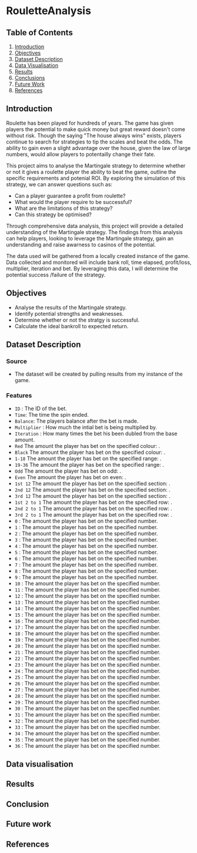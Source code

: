 # RouletteAnalysis

## Table of Contents
1. [Introduction](#introduction)
2. [Objectives](#objectives)
3. [Dataset Description](#dataset-description)
4. [Data Visualisation](#data-visualisation)
5. [Results](#results)
6. [Conclusions](#conclusions)
7. [Future Work](#future-work)
8. [References](#references)

## Introduction
Roulette has been played for hundreds of years. The game has given players the potential to make quick money but great reward doesn't come without risk. Though the saying "The house always wins" exists, players continue to search for strategies to tip the scales and beat the odds. The ability to gain even a slight advantage over the house, given the law of large numbers, would allow players to potentailly change their fate.

This project aims to analyse the Martingale strategy to determine whether or not it gives a roulette player the ability to beat the game, outline the specific requirements and potenial ROI. By exploring the simulation of this strategy, we can answer questions such as:

- Can a player guarantee a profit from roulette?
- What would the player require to be successful?
- What are the limitations of this strategy?
- Can this strategy be optimised?

Through comprehensive data analysis, this project will provide a detailed understanding of the Martingale strategy. The findings from this analysis can help players, looking to leverage the Martingale strategy, gain an understanding and raise awarness to casinos of the potential.

The data used will be gathered from a locally created instance of the game. Data collected and monitored will include bank roll, time elapsed, profit/loss, multiplier, iteration and bet. By leveraging this data, I will determine the potential success /failure of the strategy.

## Objectives
- Analyse the results of the Martingale strategy.
- Identify potential strengths and weaknesses.
- Determine whether or not the stratgy is successful.
- Calculate the ideal bankroll to expected return.

## Dataset Description
### Source
- The dataset will be created by pulling results from my instance of the game.
  
### Features
- `ID` : The ID of the bet.
- `Time`: The time the spin ended.
- `Balance`: The players balance after the bet is made.
- `Multiplier` : How much the intial bet is being multiplied by.
- `Iteration` : How many times the bet his been dubled from the base amount.
- `Red` The amount the player has bet on the specified colour: .
- `Black` The amount the player has bet on the specified colour: .
- `1-18` The amount the player has bet on the specified range: .
- `19-36` The amount the player has bet on the specified range: .
- `Odd` The amount the player has bet on odd: .
- `Even` The amount the player has bet on even: .
- `1st 12` The amount the player has bet on the specified section: .
- `2nd 12` The amount the player has bet on the specified section: .
- `3rd 12` The amount the player has bet on the specified section: .
- `1st 2 to 1` The amount the player has bet on the specified row: .
- `2nd 2 to 1` The amount the player has bet on the specified row: .
- `3rd 2 to 1` The amount the player has bet on the specified row: .
- `0` : The amount the player has bet on the specified number.
- `1` : The amount the player has bet on the specified number.
- `2` : The amount the player has bet on the specified number.
- `3` : The amount the player has bet on the specified number.
- `4` : The amount the player has bet on the specified number.
- `5` : The amount the player has bet on the specified number.
- `6` : The amount the player has bet on the specified number.
- `7` : The amount the player has bet on the specified number.
- `8` : The amount the player has bet on the specified number.
- `9` : The amount the player has bet on the specified number.
- `10` : The amount the player has bet on the specified number.
- `11` : The amount the player has bet on the specified number.
- `12` : The amount the player has bet on the specified number.
- `13` : The amount the player has bet on the specified number.
- `14` : The amount the player has bet on the specified number.
- `15` : The amount the player has bet on the specified number.
- `16` : The amount the player has bet on the specified number.
- `17` : The amount the player has bet on the specified number.
- `18` : The amount the player has bet on the specified number.
- `19` : The amount the player has bet on the specified number.
- `20` : The amount the player has bet on the specified number.
- `21` : The amount the player has bet on the specified number.
- `22` : The amount the player has bet on the specified number.
- `23` : The amount the player has bet on the specified number.
- `24` : The amount the player has bet on the specified number.
- `25` : The amount the player has bet on the specified number.
- `26` : The amount the player has bet on the specified number.
- `27` : The amount the player has bet on the specified number.
- `28` : The amount the player has bet on the specified number.
- `29` : The amount the player has bet on the specified number.
- `30` : The amount the player has bet on the specified number.
- `31` : The amount the player has bet on the specified number.
- `32` : The amount the player has bet on the specified number.
- `33` : The amount the player has bet on the specified number.
- `34` : The amount the player has bet on the specified number.
- `35` : The amount the player has bet on the specified number.
- `36` : The amount the player has bet on the specified number.

## Data visualisation

## Results

## Conclusion

## Future work

## References
